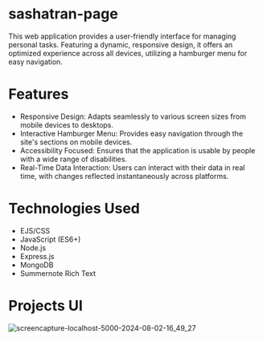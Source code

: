 # sashatran-page

This web application provides a user-friendly interface for managing personal tasks. Featuring a dynamic, responsive design, it offers an optimized experience across all devices, utilizing a hamburger menu for easy navigation.

# Features

- Responsive Design: Adapts seamlessly to various screen sizes from mobile devices to desktops.
- Interactive Hamburger Menu: Provides easy navigation through the site's sections on mobile devices.
- Accessibility Focused: Ensures that the application is usable by people with a wide range of disabilities.
- Real-Time Data Interaction: Users can interact with their data in real time, with changes reflected instantaneously across platforms.

# Technologies Used

- EJS/CSS
- JavaScript (ES6+)
- Node.js
- Express.js
- MongoDB
- Summernote Rich Text

# Projects UI
![screencapture-localhost-5000-2024-08-02-16_49_27](https://github.com/user-attachments/assets/60214af5-fcb9-41cc-bf44-80934190b796)


